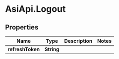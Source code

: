 # AsiApi.Logout

## Properties

Name | Type | Description | Notes
------------ | ------------- | ------------- | -------------
**refreshToken** | **String** |  | 


